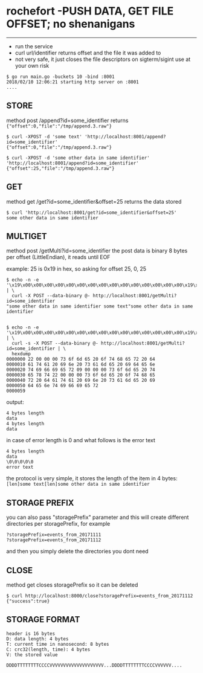 # rochefort -PUSH DATA, GET FILE OFFSET; no shenanigans
---

* run the service
* curl url/identifier returns offset and the file it was added to
* not very safe, it just closes the file descriptors on sigterm/sigint use at your own risk


```
$ go run main.go -buckets 10 -bind :8001
2018/02/10 12:06:21 starting http server on :8001
....

```

## STORE

method post /append?id=some_identifier returns `{"offset":0,"file":"/tmp/append.3.raw"}`

```
$ curl -XPOST -d 'some text' 'http://localhost:8001/append?id=some_identifier'
{"offset":0,"file":"/tmp/append.3.raw"}

$ curl -XPOST -d 'some other data in same identifier' 'http://localhost:8001/append?id=some_identifier'
{"offset":25,"file":"/tmp/append.3.raw"}
```

## GET

method get /get?id=some_identifier&offset=25 returns the data stored

```
$ curl 'http://localhost:8001/get?id=some_identifier&offset=25'
some other data in same identifier
```

## MULTIGET
method  post /getMulti?id=some_identifier the post data is binary 8 bytes per offset (LittleEndian), it reads until EOF

example: 25 is 0x19 in hex, so asking for offset 25, 0, 25

```
$ echo -n -e '\x19\x00\x00\x00\x00\x00\x00\x00\x00\x00\x00\x00\x00\x00\x00\x00\x19\x00\x00\x00\x00\x00\x00\x00' | \
  curl -X POST --data-binary @- http://localhost:8001/getMulti?id=some_identifier
"some other data in same identifier	some text"some other data in same identifier


$ echo -n -e '\x19\x00\x00\x00\x00\x00\x00\x00\x00\x00\x00\x00\x00\x00\x00\x00\x19\x00\x00\x00\x00\x00\x00\x00' | \
  curl -s -X POST --data-binary @- http://localhost:8001/getMulti?id=some_identifier | \
  hexdump
0000000 22 00 00 00 73 6f 6d 65 20 6f 74 68 65 72 20 64
0000010 61 74 61 20 69 6e 20 73 61 6d 65 20 69 64 65 6e
0000020 74 69 66 69 65 72 09 00 00 00 73 6f 6d 65 20 74
0000030 65 78 74 22 00 00 00 73 6f 6d 65 20 6f 74 68 65
0000040 72 20 64 61 74 61 20 69 6e 20 73 61 6d 65 20 69
0000050 64 65 6e 74 69 66 69 65 72                     
0000059

```


output:

```
4 bytes length
data
4 bytes length
data
```

in case of error length is 0 and what follows is the error text

```
4 bytes length
data
\0\0\0\0\0
error text
```

the protocol is very simple, it stores the length of the item in 4 bytes:
`[len]some text[len]some other data in same identifier`

## STORAGE PREFIX
you can also pass "storagePrefix" parameter and this will create different directories per storagePrefix, for example

```
?storagePrefix=events_from_20171111 
?storagePrefix=events_from_20171112
```

and then you simply delete the directories you dont need

## CLOSE
method get closes storagePrefix so it can be deleted

```
$ curl http://localhost:8000/close?storagePrefix=events_from_20171112
{"success":true}
```

## STORAGE FORMAT

```
header is 16 bytes
D: data length: 4 bytes
T: current time in nanosecond: 8 bytes
C: crc32(length, time): 4 bytes
V: the stored value

DDDDTTTTTTTTCCCCVVVVVVVVVVVVVVVVVVVV...DDDDTTTTTTTTCCCCVVVVVV....

```

